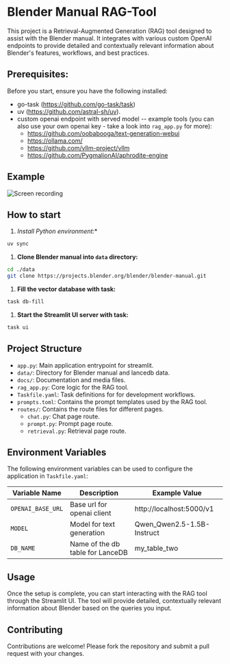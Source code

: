# Blender Manual RAG-Tool

This project is a Retrieval-Augmented Generation (RAG) tool designed to assist with the Blender manual. It integrates with various custom OpenAI endpoints to provide detailed and contextually relevant information about Blender's features, workflows, and best practices.

## Prerequisites:

Before you start, ensure you have the following installed:

- go-task (https://github.com/go-task/task)
- uv (https://github.com/astral-sh/uv).
- custom openai endpoint with served model -- example tools (you can also use your own openai key - take a look into `rag_app.py` for more):
  - https://github.com/oobabooga/text-generation-webui
  - https://ollama.com/
  - https://github.com/vllm-project/vllm
  - https://github.com/PygmalionAI/aphrodite-engine

## Example

![Screen recording](docs/screen_recording.gif)


## How to start


1. *Install Python environment:**
```bash
uv sync
```

1. **Clone Blender manual into `data` directory:**
```bash
cd ./data
git clone https://projects.blender.org/blender/blender-manual.git
```

1. **Fill the vector database with task:**
```bash
task db-fill
```

1. **Start the Streamlit UI server with task:**
```bash
task ui
```

## Project Structure

- `app.py`: Main application entrypoint for streamlit.
- `data/`: Directory for Blender manual and lancedb data.
- `docs/`: Documentation and media files.
- `rag_app.py`: Core logic for the RAG tool.
- `Taskfile.yaml`: Task definitions for for development workflows.
- `prompts.toml`: Contains the prompt templates used by the RAG tool.
- `routes/`: Contains the route files for different pages.
  - `chat.py`: Chat page route.
  - `prompt.py`: Prompt page route.
  - `retrieval.py`: Retrieval page route.

## Environment Variables

The following environment variables can be used to configure the application in `Taskfile.yaml`:

| Variable Name     | Description                      | Example Value              |
| ----------------- | -------------------------------- | -------------------------- |
| `OPENAI_BASE_URL` | Base url for openai client       | http://localhost:5000/v1   |
| `MODEL`           | Model for text generation        | Qwen_Qwen2.5-1.5B-Instruct |
| `DB_NAME`         | Name of the db table for LanceDB | my_table_two               |

## Usage

Once the setup is complete, you can start interacting with the RAG tool through the Streamlit UI. The tool will provide detailed, contextually relevant information about Blender based on the queries you input.

## Contributing

Contributions are welcome! Please fork the repository and submit a pull request with your changes.